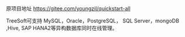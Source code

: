 原项目地址
https://gitee.com/youngzil/quickstart-all

TreeSoft可支持 MySQL，Oracle，PostgreSQL， SQL Server，mongoDB ,Hive, SAP HANA2等异构数据库同时在线管理。


